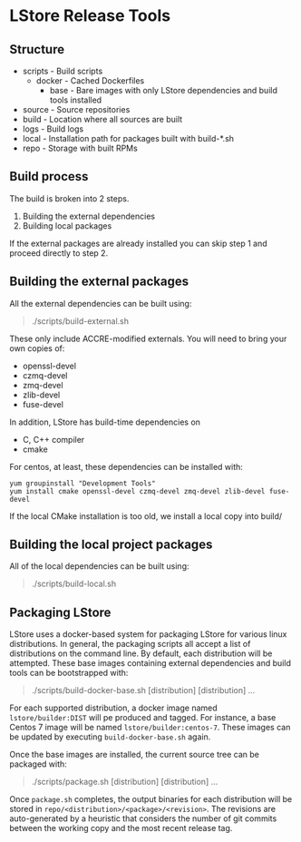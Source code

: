 LStore Release Tools
==============================================

Structure
-----------------------------------------------
* scripts  - Build scripts
  * docker - Cached Dockerfiles
    * base - Bare images with only LStore dependencies and build tools installed
* source   - Source repositories
* build    - Location where all sources are built
* logs     - Build logs
* local    - Installation path for packages built with build-*.sh
* repo     - Storage with built RPMs

Build process
----------------------------------------------
The build is broken into 2 steps.

1. Building the external dependencies
2. Building local packages

If the external packages are already installed you can skip step 1 and 
proceed directly to step 2. 

Building the external packages
----------------------------------------------
All the external dependencies can be built using:
>    ./scripts/build-external.sh

These only include ACCRE-modified externals. You will need to bring your own
copies of:

* openssl-devel
* czmq-devel
* zmq-devel
* zlib-devel
* fuse-devel

In addition, LStore has build-time dependencies on

* C, C++ compiler
* cmake

For centos, at least, these dependencies can be installed with:

```
yum groupinstall "Development Tools"
yum install cmake openssl-devel czmq-devel zmq-devel zlib-devel fuse-devel
```

If the local CMake installation is too old, we install a local copy into build/

Building the local project packages
----------------------------------------------
All of the local dependencies can be built using:
>    ./scripts/build-local.sh

Packaging LStore
----------------------------------------------
LStore uses a docker-based system for packaging LStore for various linux
distributions. In general, the packaging scripts all accept a list of
distributions on the command line. By default, each distribution will be
attempted. These base images containing external dependencies and build tools
can be bootstrapped with:

>    ./scripts/build-docker-base.sh [distribution] [distribution] ...

For each supported distribution, a docker image named `lstore/builder:DIST`
will pe produced and tagged. For instance, a base Centos 7 image will be named
`lstore/builder:centos-7`. These images can be updated by executing
`build-docker-base.sh` again.

Once the base images are installed, the current source tree can be packaged
with:

>    ./scripts/package.sh [distribution] [distribution] ...

Once `package.sh` completes, the output binaries for each distribution will be
stored in `repo/<distribution>/<package>/<revision>`. The revisions are
auto-generated by a heuristic that considers the number of git commits between
the working copy and the most recent release tag.
